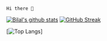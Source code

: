                                                                                Hi there 👋                               


[![Bilal's github stats](https://github-readme-stats.vercel.app/api?username=bilal-23&count_private=true&show_icons=true&theme=radical&hide_rank=false)](https://github.com/anuraghazra/github-readme-stats)
[![GitHub Streak](https://github-readme-streak-stats.herokuapp.com/?user=bilal-23)](https://git.io/streak-stats)


[![Top Langs](https://github-readme-stats.vercel.app/api/top-langs/?username=bilal-23)]
